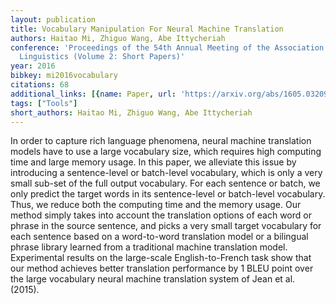 ```yaml
---
layout: publication
title: Vocabulary Manipulation For Neural Machine Translation
authors: Haitao Mi, Zhiguo Wang, Abe Ittycheriah
conference: 'Proceedings of the 54th Annual Meeting of the Association for Computational
  Linguistics (Volume 2: Short Papers)'
year: 2016
bibkey: mi2016vocabulary
citations: 68
additional_links: [{name: Paper, url: 'https://arxiv.org/abs/1605.03209'}]
tags: ["Tools"]
short_authors: Haitao Mi, Zhiguo Wang, Abe Ittycheriah
---
```

In order to capture rich language phenomena, neural machine translation
models have to use a large vocabulary size, which requires high computing time
and large memory usage. In this paper, we alleviate this issue by introducing a
sentence-level or batch-level vocabulary, which is only a very small sub-set of
the full output vocabulary. For each sentence or batch, we only predict the
target words in its sentence-level or batch-level vocabulary. Thus, we reduce
both the computing time and the memory usage. Our method simply takes into
account the translation options of each word or phrase in the source sentence,
and picks a very small target vocabulary for each sentence based on a
word-to-word translation model or a bilingual phrase library learned from a
traditional machine translation model. Experimental results on the large-scale
English-to-French task show that our method achieves better translation
performance by 1 BLEU point over the large vocabulary neural machine
translation system of Jean et al. (2015).